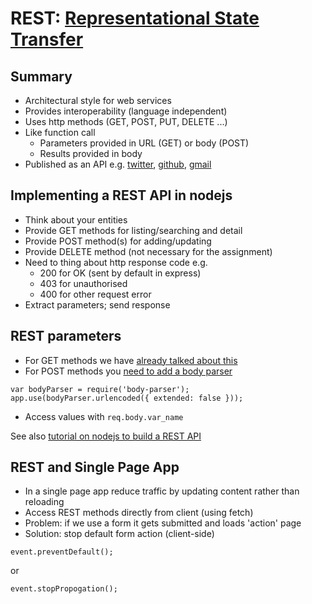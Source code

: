 
# REST: [Representational State Transfer](https://en.wikipedia.org/wiki/Representational_state_transfer)


## Summary

- Architectural style for web services
- Provides interoperability (language independent)
- Uses http methods (GET, POST, PUT, DELETE ...)
- Like function call
  - Parameters provided in URL (GET) or body (POST) 
  - Results provided in body
- Published as an API e.g. [twitter](https://developer.twitter.com/en/docs/api-reference-index), [github](https://developer.github.com/v3/), [gmail](https://developers.google.com/gmail/api/v1/reference/)


## Implementing a REST API in nodejs

- Think about your entities
- Provide GET methods for listing/searching and detail
- Provide POST method(s) for adding/updating
- Provide DELETE method (not necessary for the assignment)
- Need to thing about http response code e.g.
  - 200 for OK (sent by default in express)
  - 403 for unauthorised
  - 400 for other request error
- Extract parameters; send response


## REST parameters

- For GET methods we have [already talked about this](https://github.com/stevenaeola/gitpitch/tree/master/prog/js_intro_node)
- For POST methods you [need to add a body parser](https://github.com/stevenaeola/proglabs_js/tree/master/node_routing)

```
var bodyParser = require('body-parser');
app.use(bodyParser.urlencoded({ extended: false }));
```

- Access values with `req.body.var_name`

See also [tutorial on nodejs to build a REST API](https://codeburst.io/node-js-by-example-part-1-668376cd4f96)


## REST and Single Page App

- In a single page app reduce traffic by updating content rather than reloading
- Access REST methods directly from client (using fetch)
- Problem: if we use a form it gets submitted and loads 'action' page
- Solution: stop default form action (client-side)
```
event.preventDefault();
```

or

```
event.stopPropogation();
```
